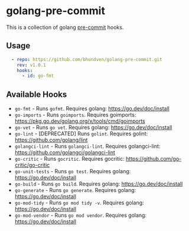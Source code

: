 # golang-pre-commit

This is a collection of golang [pre-commit](http://pre-commit.com/) hooks.
## Usage

```yaml
  - repo: https://github.com/bhundven/golang-pre-commit.git
    rev: v1.0.1
    hooks:
      - id: go-fmt
```

## Available Hooks

* `go-fmt` - Runs `gofmt`. Requires golang: https://go.dev/doc/install
* `go-imports` - Runs `goimports`. Requires goimports: https://pkg.go.dev/golang.org/x/tools/cmd/goimports
* `go-vet` - Runs `go vet`. Requires golang: https://go.dev/doc/install
* `go-lint` - [DEPRECATED] Runs `golint`. Requires golint: https://github.com/golang/lint
* `golangci-lint` - Runs `golangci-lint`. Requires golangci-lint: https://github.com/golangci/golangci-lint
* `go-critic` - Runs `gocritic`. Requires gocritic: https://github.com/go-critic/go-critic
* `go-unit-tests` - Runs `go test`. Requires golang: https://go.dev/doc/install
* `go-build` - Runs `go build`. Requires golang: https://go.dev/doc/install
* `go-generate` - Runs `go generate`. Requires golang: https://go.dev/doc/install
* `go-mod-tidy` - Runs `go mod tidy -v`. Requires golang: https://go.dev/doc/install
* `go-mod-vendor` - Runs `go mod vendor`. Requires golang: https://go.dev/doc/install
